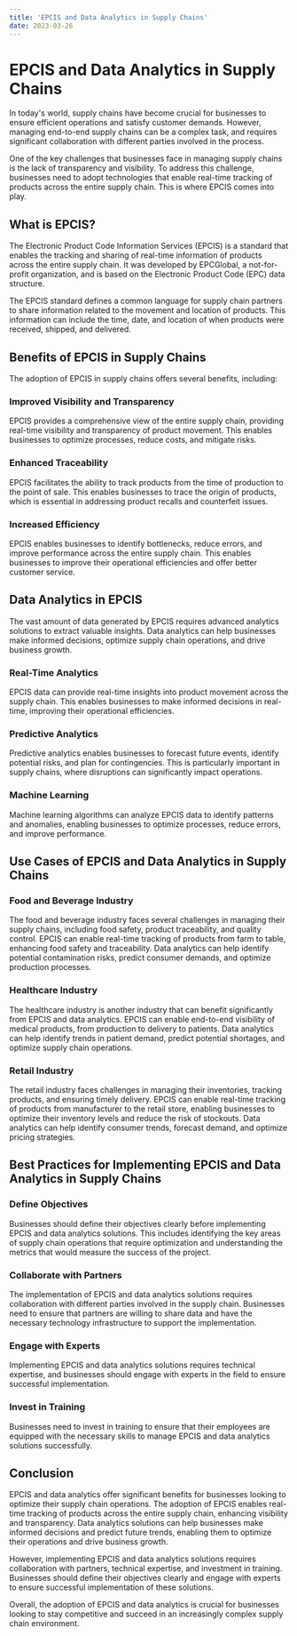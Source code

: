 ```yaml
---
title: 'EPCIS and Data Analytics in Supply Chains'
date: 2023-03-26
---
```


# EPCIS and Data Analytics in Supply Chains

In today's world, supply chains have become crucial for businesses to ensure efficient operations and satisfy customer demands. However, managing end-to-end supply chains can be a complex task, and requires significant collaboration with different parties involved in the process.

One of the key challenges that businesses face in managing supply chains is the lack of transparency and visibility. To address this challenge, businesses need to adopt technologies that enable real-time tracking of products across the entire supply chain. This is where EPCIS comes into play.

## What is EPCIS?

The Electronic Product Code Information Services (EPCIS) is a standard that enables the tracking and sharing of real-time information of products across the entire supply chain. It was developed by EPCGlobal, a not-for-profit organization, and is based on the Electronic Product Code (EPC) data structure.

The EPCIS standard defines a common language for supply chain partners to share information related to the movement and location of products. This information can include the time, date, and location of when products were received, shipped, and delivered.

## Benefits of EPCIS in Supply Chains

The adoption of EPCIS in supply chains offers several benefits, including:

### Improved Visibility and Transparency

EPCIS provides a comprehensive view of the entire supply chain, providing real-time visibility and transparency of product movement. This enables businesses to optimize processes, reduce costs, and mitigate risks.

### Enhanced Traceability

EPCIS facilitates the ability to track products from the time of production to the point of sale. This enables businesses to trace the origin of products, which is essential in addressing product recalls and counterfeit issues.

### Increased Efficiency

EPCIS enables businesses to identify bottlenecks, reduce errors, and improve performance across the entire supply chain. This enables businesses to improve their operational efficiencies and offer better customer service.

## Data Analytics in EPCIS

The vast amount of data generated by EPCIS requires advanced analytics solutions to extract valuable insights. Data analytics can help businesses make informed decisions, optimize supply chain operations, and drive business growth.

### Real-Time Analytics

EPCIS data can provide real-time insights into product movement across the supply chain. This enables businesses to make informed decisions in real-time, improving their operational efficiencies.

### Predictive Analytics

Predictive analytics enables businesses to forecast future events, identify potential risks, and plan for contingencies. This is particularly important in supply chains, where disruptions can significantly impact operations.

### Machine Learning

Machine learning algorithms can analyze EPCIS data to identify patterns and anomalies, enabling businesses to optimize processes, reduce errors, and improve performance.

## Use Cases of EPCIS and Data Analytics in Supply Chains

### Food and Beverage Industry

The food and beverage industry faces several challenges in managing their supply chains, including food safety, product traceability, and quality control. EPCIS can enable real-time tracking of products from farm to table, enhancing food safety and traceability. Data analytics can help identify potential contamination risks, predict consumer demands, and optimize production processes.

### Healthcare Industry

The healthcare industry is another industry that can benefit significantly from EPCIS and data analytics. EPCIS can enable end-to-end visibility of medical products, from production to delivery to patients. Data analytics can help identify trends in patient demand, predict potential shortages, and optimize supply chain operations.

### Retail Industry

The retail industry faces challenges in managing their inventories, tracking products, and ensuring timely delivery. EPCIS can enable real-time tracking of products from manufacturer to the retail store, enabling businesses to optimize their inventory levels and reduce the risk of stockouts. Data analytics can help identify consumer trends, forecast demand, and optimize pricing strategies.

## Best Practices for Implementing EPCIS and Data Analytics in Supply Chains

### Define Objectives

Businesses should define their objectives clearly before implementing EPCIS and data analytics solutions. This includes identifying the key areas of supply chain operations that require optimization and understanding the metrics that would measure the success of the project.

### Collaborate with Partners

The implementation of EPCIS and data analytics solutions requires collaboration with different parties involved in the supply chain. Businesses need to ensure that partners are willing to share data and have the necessary technology infrastructure to support the implementation.

### Engage with Experts

Implementing EPCIS and data analytics solutions requires technical expertise, and businesses should engage with experts in the field to ensure successful implementation.

### Invest in Training

Businesses need to invest in training to ensure that their employees are equipped with the necessary skills to manage EPCIS and data analytics solutions successfully.

## Conclusion

EPCIS and data analytics offer significant benefits for businesses looking to optimize their supply chain operations. The adoption of EPCIS enables real-time tracking of products across the entire supply chain, enhancing visibility and transparency. Data analytics solutions can help businesses make informed decisions and predict future trends, enabling them to optimize their operations and drive business growth.

However, implementing EPCIS and data analytics solutions requires collaboration with partners, technical expertise, and investment in training. Businesses should define their objectives clearly and engage with experts to ensure successful implementation of these solutions.

Overall, the adoption of EPCIS and data analytics is crucial for businesses looking to stay competitive and succeed in an increasingly complex supply chain environment.
